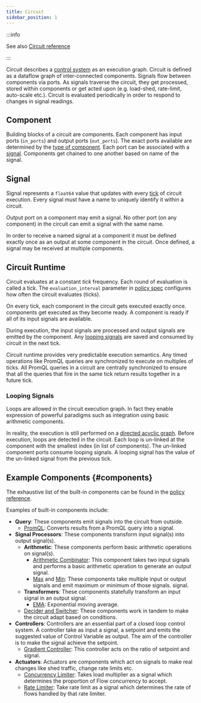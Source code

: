 ```yaml
---
title: Circuit
sidebar_position: 1
---
```


:::info

See also [Circuit reference][circuit-reference]

:::

Circuit describes a [control system][control-system] as an execution graph.
Circuit is defined as a dataflow graph of inter-connected components. Signals
flow between components via ports. As signals traverse the circuit, they get
processed, stored within components or get acted upon (e.g. load-shed,
rate-limit, auto-scale etc.). Circuit is evaluated periodically in order to
respond to changes in signal readings.

## Component

Building blocks of a circuit are components. Each component has input ports
(`in_ports`) and output ports (`out_ports`). The exact ports available are
determined by the [type of component][components]. Each port can be associated
with a [signal][signal]. Components get chained to one another based on name of
the signal.

## Signal

Signal represents a `float64` value that updates with every [tick][tick] of
circuit execution. Every signal must have a name to uniquely identify it within
a circuit.

Output port on a component may emit a signal. No other port (on any component)
in the circuit can emit a signal with the same name.

In order to receive a named signal at a component it must be defined exactly
once as an output at some component in the circuit. Once defined, a signal may
be received at multiple components.

## Circuit Runtime

Circuit evaluates at a constant _tick_ frequency. Each round of evaluation is
called a tick. The `evaluation_interval` parameter in [policy
spec][policy-reference] configures how often the circuit evaluates (ticks).

On every tick, each component in the circuit gets executed exactly once.
components get executed as they become ready. A component is ready if all of its
input signals are available.

During execution, the input signals are processed and output signals are emitted
by the component. Any [looping signals][looping-signals] are saved and consumed
by circuit in the next tick.

Circuit runtime provides very predictable execution semantics. Any timed
operations like PromQL queries are synchronized to execute on multiples of
ticks. All PromQL queries in a circuit are centrally synchronized to ensure that
all the queries that fire in the same tick return results together in a future
tick.

### Looping Signals

Loops are allowed in the circuit execution graph. In fact they enable expression
of powerful paradigms such as integration using basic arithmetic components.

In reality, the execution is still performed on a
[directed acyclic graph](https://en.wikipedia.org/wiki/Directed_acyclic_graph).
Before execution, loops are detected in the circuit. Each loop is un-linked at
the component with the smallest index (in list of components). The un-linked
component ports consume looping signals. A looping signal has the value of the
un-linked signal from the previous tick.

## Example Components {#components}

The exhaustive list of the built-in components can be found in the
[policy reference](reference/policies/spec.md#component).

Examples of built-in components include:

- **Query**: These components emit signals into the circuit from outside.
  - [PromQL][promql-reference]: Converts results from a PromQL query into a
    signal.
- **Signal Processors**: These components transform input signal(s) into output
  signal(s).
  - **Arithmetic**: These components perform basic arithmetic operations on
    signal(s).
    - [Arithmetic Combinator](/reference/policies/spec.md#arithmetic-combinator):
      This component takes two input signals and performs a basic arithmetic
      operation to generate an output signal.
    - [Max](/reference/policies/spec.md#max) and
      [Min](/reference/policies/spec.md#min): These components take multiple
      input or output signals and emit maximum or minimum of those signals.
      signal.
  - **Transformers**: These components statefully transform an input signal in
    an output signal.
    - [EMA](/reference/policies/spec.md#e-m-a): Exponential moving average.
  - [Decider and Switcher](/reference/policies/spec.md#decider): These
    components work in tandem to make the circuit adapt based on conditions.
- **Controllers**: Controllers are an essential part of a closed loop control
  system. A controller take as input a signal, a setpoint and emits the
  suggested value of Control Variable as output. The aim of the controller is to
  make the signal achieve the setpoint.
  - [Gradient Controller](/reference/policies/spec.md#gradient-controller): This
    controller acts on the ratio of setpoint and signal.
- **Actuators**: Actuators are components which act on signals to make real
  changes like shed traffic, change rate limits etc.
  - [Concurrency Limiter](/reference/policies/spec.md#concurrency-limiter):
    Takes load multiplier as a signal which determines the proportion of Flow
    concurrency to accept.
  - [Rate Limiter](/reference/policies/spec.md#rate-limiter): Take rate limit as
    a signal which determines the rate of flows handled by that rate limiter.

[control-system]: https://en.wikipedia.org/wiki/Control_system
[tick]: #runtime
[signal]: #signal
[looping-signals]: #looping-signals
[components]: #components
[policy-reference]: /reference/policies/spec.md#policy
[circuit-reference]: /reference/policies/spec.md#circuit
[promql-reference]: /reference/policies/spec.md#prom-q-l
[scheduler-reference]: /reference/policies/spec.md#scheduler
